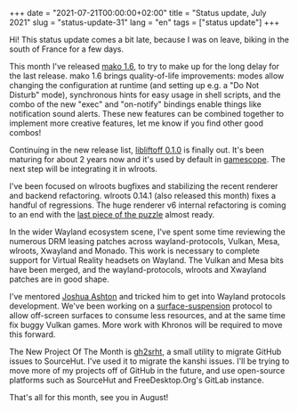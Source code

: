 +++
date = "2021-07-21T00:00:00+02:00"
title = "Status update, July 2021"
slug = "status-update-31"
lang = "en"
tags = ["status update"]
+++

Hi! This status update comes a bit late, because I was on leave, biking in the
south of France for a few days.

This month I've released [mako 1.6], to try to make up for the long delay for
the last release. mako 1.6 brings quality-of-life improvements: modes allow
changing the configuration at runtime (and setting up e.g. a "Do Not Disturb"
mode), synchronous hints for easy usage in shell scripts, and the combo of the
new "exec" and "on-notify" bindings enable things like notification sound
alerts. These new features can be combined together to implement more creative
features, let me know if you find other good combos!

Continuing in the new release list, [libliftoff 0.1.0] is finally out. It's
been maturing for about 2 years now and it's used by default in [gamescope].
The next step will be integrating it in wlroots.

I've been focused on wlroots bugfixes and stabilizing the recent renderer and
backend refactoring. wlroots 0.14.1 (also released this month) fixes a handful
of regressions. The huge renderer v6 internal refactoring is coming to an end
with the [last piece of the puzzle][wlroots-2903] almost ready.

In the wider Wayland ecosystem scene, I've spent some time reviewing the
numerous DRM leasing patches across wayland-protocols, Vulkan, Mesa, wlroots,
Xwayland and Monado. This work is necessary to complete support for Virtual
Reality headsets on Wayland. The Vulkan and Mesa bits have been merged, and the
wayland-protocols, wlroots and Xwayland patches are in good shape.

I've mentored [Joshua Ashton] and tricked him to get into Wayland protocols
development. We've been working on a [surface-suspension] protocol to allow
off-screen surfaces to consume less resources, and at the same time fix buggy
Vulkan games. More work with Khronos will be required to move this forward.

The New Project Of The Month is [gh2srht], a small utility to migrate GitHub
issues to SourceHut. I've used it to migrate the kanshi issues. I'll be trying
to move more of my projects off of GitHub in the future, and use open-source
platforms such as SourceHut and FreeDesktop.Org's GitLab instance.

That's all for this month, see you in August!

[mako 1.6]: https://github.com/emersion/mako/releases/tag/v1.6
[libliftoff 0.1.0]: https://github.com/emersion/libliftoff/releases/tag/v0.1.0
[gamescope]: https://github.com/Plagman/gamescope
[wlroots-2903]: https://github.com/swaywm/wlroots/pull/2903
[Joshua Ashton]: https://blog.froggi.es/
[surface-suspension]: https://gitlab.freedesktop.org/wayland/wayland-protocols/-/merge_requests/99
[gh2srht]: https://git.sr.ht/~emersion/gh2srht
